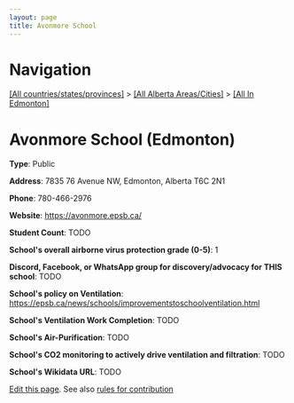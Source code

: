 ```yaml
---
layout: page
title: Avonmore School
---
```

# Navigation

[[All countries/states/provinces]](../../..) > [[All Alberta Areas/Cities]](../..) > [[All In Edmonton]](..)

# Avonmore School (Edmonton)

**Type**: Public

**Address**: 7835 76 Avenue NW, Edmonton, Alberta T6C 2N1

**Phone**: 780-466-2976

**Website**: <https://avonmore.epsb.ca/>

**Student Count**: TODO

**School's overall airborne virus protection grade (0-5)**: 1

**Discord, Facebook, or WhatsApp group for discovery/advocacy for THIS school**: TODO

**School's policy on Ventilation**: <https://epsb.ca/news/schools/improvementstoschoolventilation.html>

**School's Ventilation Work Completion**: TODO

**School's Air-Purification**: TODO

**School's CO2 monitoring to actively drive ventilation and filtration**: TODO

**School's Wikidata URL**: TODO


[Edit this page](https://github.com/ventilate-schools/AB/edit/main/./Edmonton/Avonmore_School.md). See also [rules for contribution](../../../contribution-rules/)